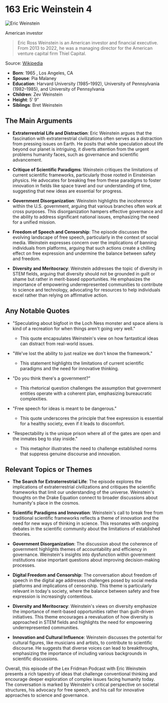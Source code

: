 # 163 Eric Weinstein 4


![Eric Weinstein](https://encrypted-tbn0.gstatic.com/images?q=tbn:ANd9GcRpSNWZafWCgHDC1Ky4iWqmebjaqgrLfmJNe4rF9u1c06SKdjsm2ruhyA&s=0)

American investor

> Eric Ross Weinstein is an American investor and financial executive. From 2013 to 2022, he was a managing director for the American venture capital firm Thiel Capital.

Source: [Wikipedia](https://en.wikipedia.org/wiki/Eric_Weinstein)

- **Born**: 1965 , Los Angeles, CA
- **Spouse**: Pia Malaney
- **Education**: Harvard University (1985–1992), University of Pennsylvania (1982–1985), and University of Pennsylvania
- **Children**: Zev Weinstein
- **Height**: 5′ 9″
- **Siblings**: Bret Weinstein


## The Main Arguments

- **Extraterrestrial Life and Distraction**: Eric Weinstein argues that the fascination with extraterrestrial civilizations often serves as a distraction from pressing issues on Earth. He posits that while speculation about life beyond our planet is intriguing, it diverts attention from the urgent problems humanity faces, such as governance and scientific advancement.

- **Critique of Scientific Paradigms**: Weinstein critiques the limitations of current scientific frameworks, particularly those rooted in Einsteinian physics. He advocates for breaking free from these paradigms to foster innovation in fields like space travel and our understanding of time, suggesting that new ideas are essential for progress.

- **Government Disorganization**: Weinstein highlights the incoherence within the U.S. government, arguing that various branches often work at cross purposes. This disorganization hampers effective governance and the ability to address significant national issues, emphasizing the need for a unified mission.

- **Freedom of Speech and Censorship**: The episode discusses the evolving landscape of free speech, particularly in the context of social media. Weinstein expresses concern over the implications of banning individuals from platforms, arguing that such actions create a chilling effect on free expression and undermine the balance between safety and freedom.

- **Diversity and Meritocracy**: Weinstein addresses the topic of diversity in STEM fields, arguing that diversity should not be grounded in guilt or shame but rather in merit-based opportunities. He emphasizes the importance of empowering underrepresented communities to contribute to science and technology, advocating for resources to help individuals excel rather than relying on affirmative action.

## Any Notable Quotes

- "Speculating about bigfoot in the Loch Ness monster and space aliens is kind of a recreation for when things aren't going very well."
  - This quote encapsulates Weinstein's view on how fantastical ideas can distract from real-world issues.

- "We've lost the ability to just realize we don't know the framework."
  - This statement highlights the limitations of current scientific paradigms and the need for innovative thinking.

- "Do you think there's a government?"
  - This rhetorical question challenges the assumption that government entities operate with a coherent plan, emphasizing bureaucratic complexities.

- "Free speech for ideas is meant to be dangerous."
  - This quote underscores the principle that free expression is essential for a healthy society, even if it leads to discomfort.

- "Respectability is the unique prison where all of the gates are open and the inmates beg to stay inside."
  - This metaphor illustrates the need to challenge established norms that suppress genuine discourse and innovation.

## Relevant Topics or Themes

- **The Search for Extraterrestrial Life**: The episode explores the implications of extraterrestrial civilizations and critiques the scientific frameworks that limit our understanding of the universe. Weinstein's thoughts on the Drake Equation connect to broader discussions about humanity's place in the cosmos.

- **Scientific Paradigms and Innovation**: Weinstein's call to break free from traditional scientific frameworks reflects a theme of innovation and the need for new ways of thinking in science. This resonates with ongoing debates in the scientific community about the limitations of established theories.

- **Government Disorganization**: The discussion about the coherence of government highlights themes of accountability and efficiency in governance. Weinstein's insights into dysfunction within government institutions raise important questions about improving decision-making processes.

- **Digital Freedom and Censorship**: The conversation about freedom of speech in the digital age addresses challenges posed by social media platforms and implications of censorship. This theme is particularly relevant in today's society, where the balance between safety and free expression is increasingly contentious.

- **Diversity and Meritocracy**: Weinstein's views on diversity emphasize the importance of merit-based opportunities rather than guilt-driven initiatives. This theme encourages a reevaluation of how diversity is approached in STEM fields and highlights the need for empowering underrepresented communities.

- **Innovation and Cultural Influence**: Weinstein discusses the potential for cultural figures, like musicians and artists, to contribute to scientific discourse. He suggests that diverse voices can lead to breakthroughs, emphasizing the importance of including various backgrounds in scientific discussions.

Overall, this episode of the Lex Fridman Podcast with Eric Weinstein presents a rich tapestry of ideas that challenge conventional thinking and encourage deeper exploration of complex issues facing humanity today. The conversation is marked by Weinstein's critical perspective on societal structures, his advocacy for free speech, and his call for innovative approaches to science and governance.